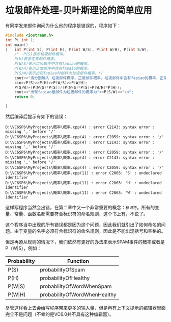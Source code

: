 # 垃圾邮件处理-贝叶斯理论的简单应用

有同学发来邮件询问为什么他的程序是错误的，程序如下：
``` c++
#include <iostream.h>
int P( int );
int main()
{	int P(int S), P(int H), P(int W/S), P(int W/H), P(int S/W);  
	/*	P(S)表示垃圾邮件概率。
	P(H)表示正常邮件概率。
	P(W/S)表示垃圾邮件中含有fapiao的概率。
	P(W/H)表示正常邮件中含有fapaio的概率。
	P(S/W)表示出现fapiao时邮件为垃圾邮件概率。*/
	cout<<"请分别输入 垃圾邮件概率，正常邮件概率，垃圾邮件中含有fapiao的概率，正常邮件中含有fapaio的概率。\n";
	cin>>P(S)>>P(H)>>P(W/S)>>P(W/H);
	P(S/W)=(P(W/S)*P(S))/(P(W/S)*P(S)+P(W/H)*P(H));
	cout<<"出现fapiao是邮件为垃圾邮件的概率为"<<P(S/W)<<"\n";
	return 0;

}
```
然后编译后提示有如下的错误：
```
D:\VC6SP6\MyProjects\概率\概率.cpp(4) : error C2143: syntax error : missing ',' before '/'
D:\VC6SP6\MyProjects\概率\概率.cpp(4) : error C2059: syntax error : '/'
D:\VC6SP6\MyProjects\概率\概率.cpp(4) : error C2143: syntax error : missing ',' before '/'
D:\VC6SP6\MyProjects\概率\概率.cpp(4) : error C2059: syntax error : '/'
D:\VC6SP6\MyProjects\概率\概率.cpp(4) : error C2143: syntax error : missing ',' before '/'
D:\VC6SP6\MyProjects\概率\概率.cpp(4) : error C2059: syntax error : '/'
D:\VC6SP6\MyProjects\概率\概率.cpp(11) : error C2065: 'S' : undeclared identifier
D:\VC6SP6\MyProjects\概率\概率.cpp(11) : error C2065: 'H' : undeclared identifier
D:\VC6SP6\MyProjects\概率\概率.cpp(11) : error C2065: 'W' : undeclared identifier
```
这样写程序当然会出错，在第二章中又一个非常重要的概念：`标识符`。所有的变量、常量、函数名都需要符合标识符的命名规则，这个书上有，不说了。  
  
这个程序当中出现的所有错误都是因为这个问题，因此我们就引出了如何命名的问题。由于变量的名字必须符合标识符的命名规则，因此是不能出现括号和空格的。  
  
但是再遵从规则的情况下，我们依然有更好的办法来表示SPAM事件的概率或者是P（W|S），例如：

| Probability | Function |
|----|----|
|P(S)|probabilityOfSpam|
|P(H)|probabilityOfHealthy|
|P(W\|S)|probabilityOfWordWhenSpam|
|P(W\|H)|probabilityOfWordWhenHealthy|

尽管这样看上去会给写程序带来更多的输入量，但是再有上下文提示的编辑器里面完全不是问题（不幸的是VC6.0并不具有这种编辑器）。